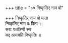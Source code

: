 +++
title = "०५ निष्कृतिर् नाम वो"

+++
निष्कृतिर् नाम वो माता  
निष्कृतिर् नाम वः पिता ।  
सराः पतत्रिणी स्थ  
यद् आमयति निष्कृतिः ॥